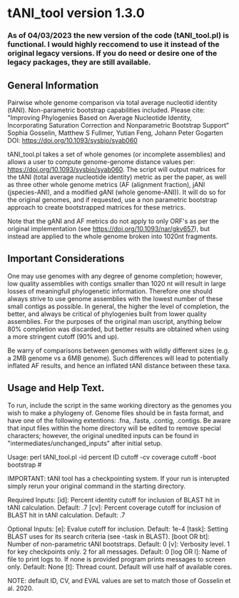 # tANI_tool version 1.3.0

### As of 04/03/2023 the new version of the code (tANI_tool.pl) is functional. I would highly reccomend to use it instead of the original legacy versions. If you do need or desire one of the legacy packages, they are still available. 

## General Information

Pairwise whole genome comparison via total average nucleotid identity (tANI). Non-parametric bootstrap capabilities included.
Please cite: "Improving Phylogenies Based on Average Nucleotide Identity, Incorporating Saturation Correction and Nonparametric Bootstrap Support"
	Sophia Gosselin, Matthew S Fullmer, Yutian Feng, Johann Peter Gogarten
	DOI: https://doi.org/10.1093/sysbio/syab060

tANI_tool.pl takes a set of whole genomes (or incomplete assemblies) and allows a user to compute genome-genome distance values per: https://doi.org/10.1093/sysbio/syab060. The script will output matrices for the tANI (total average nucleotide identity) metric as per the paper, as well as three other whole genome metrics (AF (alignment fraction), jANI (jspecies-ANI), and a modified gANI (whole genome-ANI)). It will do so for the original genomes, and if requested, use a non parametric bootstrap approach to create bootstrapped matrices for these metrics.

Note that the gANI and AF metrics do not apply to only ORF's as per the original implementation (see https://doi.org/10.1093/nar/gkv657), but instead are applied to the whole genome broken into 1020nt fragments. 

## Important Considerations

One may use genomes with any degree of genome completion; however, low quality assemblies with contigs smaller than 1020 nt will result in large losses of meaningfull phylogenetic information. Therefore one should always strive to use genome assemblies with the lowest number of these small contigs as possible. In general, the higher the level of completion, the better, and always be critical of phylogenies built from lower quality assemblies. For the purposes of the original man uscript, anything below 80% completion was discarded, but better results are obtained when using a more stringent cutoff (90% and up).

Be warry of comparisons between genomes with wildly different sizes (e.g. a 2MB genome vs a 6MB genome). Such differences will lead to potentially inflated AF results, and hence an inflated tANI distance between these taxa. 

## Usage and Help Text.

To run, include the script in the same working directory as the genomes you wish to make a phylogeny of. Genome files should be in fasta format, and have one of the following extentions: .fna, .fasta, .contig, .contigs. Be aware that input files within the home directory will be edited to remove special characters; however, the original unedited inputs can be found in "intermediates/unchanged_inputs" after initial setup.

Usage: perl tANI_tool.pl -id percent ID cutoff -cv coverage cutoff -boot bootstrap #

IMPORTANT: tANI tool has a checkpointing system.
 If your run is interupted simply rerun your original command in the starting directory.

Required Inputs:
[id]: Percent identity cutoff for inclusion of BLAST hit in tANI calculation. Default: .7
[cv]: Percent coverage cutoff for inclusion of BLAST hit in tANI calculation. Default: .7

Optional Inputs:
[e]: Evalue cutoff for inclusion. Default: 1e-4
[task]: Setting BLAST uses for its search criteria (see -task in BLAST).
[boot OR bt]: Number of non-parametric tANI bootstraps. Default: 0
[v]: Verbosity level. 1 for key checkpoints only. 2 for all messages. Default: 0
[log OR l]: Name of file to print logs to. If none is provided program prints messages to screen only. Default: None
[t]: Thread count. Default will use half of available cores.
	
	
NOTE: default ID, CV, and EVAL values are set to match those of Gosselin et al. 2020.
